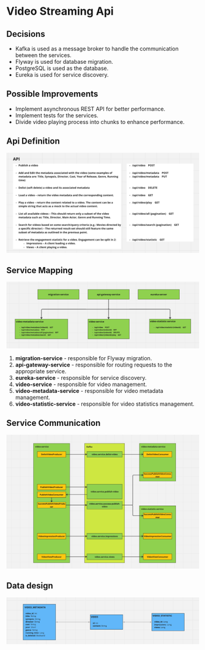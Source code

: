 # Video Streaming Api

## Decisions
- Kafka is used as a message broker to handle the communication between the services.
- Flyway is used for database migration.
- PostgreSQL is used as the database.
- Eureka is used for service discovery.

## Possible Improvements
- Implement asynchronous REST API for better performance.
- Implement tests for the services.
- Divide video playing process into chunks to enhance performance.

## Api Definition
![Api Definition](images/api_definition.png)

## Service Mapping
![Service Mapping](images/service_mapping.png)

1. **migration-service** - responsible for Flyway migration.
2. **api-gateway-service** - responsible for routing requests to the appropriate service.
3. **eureka-service** - responsible for service discovery.
4. **video-service** - responsible for video management.
5. **video-metadata-service** - responsible for video metadata management.
6. **video-statistic-service** - responsible for video statistics management.

## Service Communication
![Service Communication](images/service_communication.png)

## Data design
![Data design](images/data_design.png)
